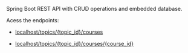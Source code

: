 Spring Boot REST API with CRUD operations and embedded database.

Acess the endpoints:

- [localhost/topics/{topic_id}/courses](https://localhost/topics/{topic_id}/courses)

- [localhost/topics/{topic_id}/courses/{course_id}](https://localhost/topics/{topic_id}/courses/{courses_id})
